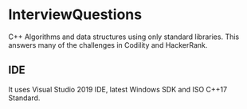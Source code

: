# InterviewQuestions
C++ Algorithms and data structures using only standard libraries. This answers many of the challenges in Codility and HackerRank.

## IDE
It uses Visual Studio 2019 IDE, latest Windows SDK and ISO C++17 Standard.
